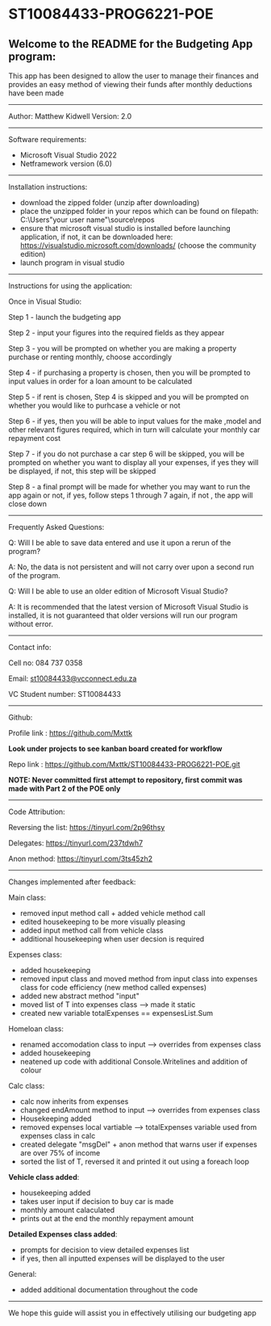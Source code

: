 # ST10084433-PROG6221-POE

Welcome to the README for the Budgeting App program:
-----------------------------------------------------------------------------------------------------------------------------------------------------------------------
This app has been designed to allow the user to manage their finances and provides an easy method of viewing their funds after monthly deductions have been made

-----------------------------------------------------------------------------------------------------------------------------------------------------------------------
Author: Matthew Kidwell
Version: 2.0

-----------------------------------------------------------------------------------------------------------------------------------------------------------------------
Software requirements:

- Microsoft Visual Studio 2022 
- Netframework version (6.0)

-----------------------------------------------------------------------------------------------------------------------------------------------------------------------
Installation instructions:

- download the zipped folder (unzip after downloading)
- place the unzipped folder in your repos which can be found on filepath: C:\Users\"your user name"\source\repos
- ensure that microsoft visual studio is installed before launching application, if not, it can be downloaded here: https://visualstudio.microsoft.com/downloads/ (choose the community edition)
- launch program in visual studio 	

-----------------------------------------------------------------------------------------------------------------------------------------------------------------------
Instructions for using the application:

Once in Visual Studio:

Step 1 - launch the budgeting app

Step 2 - input your figures into the required fields as they appear

Step 3 - you will be prompted on whether you are making a property purchase or renting monthly, choose accordingly

Step 4 - if purchasing a property is chosen, then you will be prompted to input values in order for a loan amount to be calculated

Step 5 - if rent is chosen, Step 4 is skipped and you will be prompted on whether you would like to purhcase a vehicle or not

Step 6 - if yes, then you will be able to input values for the make ,model and other relevant figures required, which in turn will calculate your monthly car repayment cost

Step 7 - if you do not purchase a car step 6 will be skipped, you will be prompted on whether you want to display all your expenses, 
         if yes they will be displayed, if not, this step will be skipped

Step 8 -  a final prompt will be made for whether you may want to run the app again or not, if yes, follow steps 1 through 7 again, if not
         , the app will close down
         
-----------------------------------------------------------------------------------------------------------------------------------------------------------------------
Frequently Asked Questions:

Q: Will I be able to save data entered and use it upon a rerun of the program?

A: No, the data is not persistent and will not carry over upon a second run of the program.


Q: Will I be able to use an older edition of Microsoft Visual Studio?

A: It is recommended that the latest version of Microsoft Visual Studio is installed, it is not guaranteed that older versions will run our program without error.

-----------------------------------------------------------------------------------------------------------------------------------------------------------------------
Contact info: 

Cell no: 084 737 0358

Email: st10084433@vcconnect.edu.za

VC Student number: ST10084433

-----------------------------------------------------------------------------------------------------------------------------------------------------------------------
Github:

Profile link : https://github.com/Mxttk

**Look under projects to see kanban board created for workflow**

Repo link : https://github.com/Mxttk/ST10084433-PROG6221-POE.git

**NOTE: Never committed first attempt to repository, first commit was made with Part 2 of the POE only**

-----------------------------------------------------------------------------------------------------------------------------------------------------------------------
Code Attribution:

Reversing the list<T>:  https://tinyurl.com/2p96thsy
         
Delegates:  https://tinyurl.com/237tdwh7
         
Anon method:  https://tinyurl.com/3ts45zh2
         
-----------------------------------------------------------------------------------------------------------------------------------------------------------------------
Changes implemented after feedback:

Main class:
- removed input method call + added vehicle method call
- edited housekeeping to be more visually pleasing
- added input method call from vehicle class
- additional housekeeping when user decsion is required

Expenses class:
- added housekeeping
- removed input class and moved method from input class into expenses class for 
  code efficiency (new method called expenses)
- added new abstract method "input"
- moved list of T into expenses class --> made it static
- created new variable totalExpenses == expensesList.Sum

Homeloan class:
- renamed accomodation class to input --> overrides from expenses class
- added housekeeping  
- neatened up code with additional Console.Writelines and addition of colour

Calc class:
- calc now inherits from expenses 
- changed endAmount method to input --> overrides from expenses class
- Housekeeping added 
- removed expenses local vartiable --> totalExpenses variable used from expenses class in calc
- created delegate "msgDel" + anon method that warns user if expenses are over 75% of income
- sorted the list of T, reversed it and printed it out using a foreach loop

**Vehicle class added**:
- housekeeping added
- takes user input if decision to buy car is made
- monthly amount calaculated
- prints out at the end the monthly repayment amount 

**Detailed Expenses class added**:
- prompts for decision to view detailed expenses list
- if yes, then all inputted expenses will be displayed to the user

General:
- added additional documentation throughout the code
         
-----------------------------------------------------------------------------------------------------------------------------------------------------------------------
We hope this guide will assist you in effectively utilising our budgeting app 

